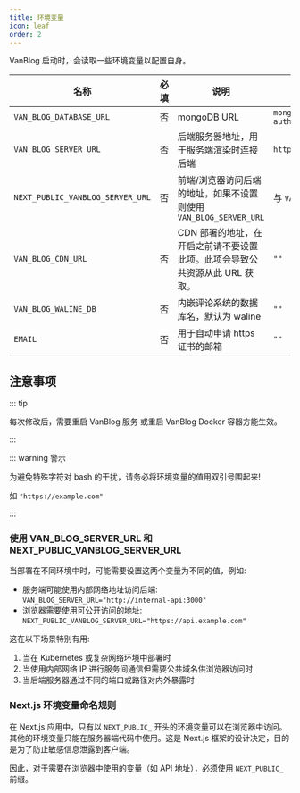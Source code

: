 ```yaml
---
title: 环境变量
icon: leaf
order: 2
---
```


VanBlog 启动时，会读取一些环境变量以配置自身。

| 名称 | 必填 | 说明 | 默认值 |
| --- | --- | --- | --- |
| `VAN_BLOG_DATABASE_URL` | 否 | mongoDB URL | `mongodb://mongo:27017/vanBlog?authSource=admin` |
| `VAN_BLOG_SERVER_URL` | 否 | 后端服务器地址，用于服务端渲染时连接后端 | `http://127.0.0.1:3000` |
| `NEXT_PUBLIC_VANBLOG_SERVER_URL` | 否 | 前端/浏览器访问后端的地址，如果不设置则使用 `VAN_BLOG_SERVER_URL` | 与 `VAN_BLOG_SERVER_URL` 相同 |
| `VAN_BLOG_CDN_URL` | 否 | CDN 部署的地址，在开启之前请不要设置此项。此项会导致公共资源从此 URL 获取。 | `""` |
| `VAN_BLOG_WALINE_DB` | 否 | 内嵌评论系统的数据库名，默认为 waline | `""` |
| `EMAIL` | 否 | 用于自动申请 https 证书的邮箱 | `""` |

## 注意事项

::: tip

每次修改后，需要重启 VanBlog 服务 或重启 VanBlog Docker 容器方能生效。

:::

::: warning 警示

为避免特殊字符对 bash 的干扰，请务必将环境变量的值用双引号围起来!

如 `"https://example.com"`

:::

### 使用 VAN_BLOG_SERVER_URL 和 NEXT_PUBLIC_VANBLOG_SERVER_URL

当部署在不同环境中时，可能需要设置这两个变量为不同的值，例如:

- 服务端可能使用内部网络地址访问后端: `VAN_BLOG_SERVER_URL="http://internal-api:3000"`
- 浏览器需要使用可公开访问的地址: `NEXT_PUBLIC_VANBLOG_SERVER_URL="https://api.example.com"`

这在以下场景特别有用:

1. 当在 Kubernetes 或复杂网络环境中部署时
2. 当使用内部网络 IP 进行服务间通信但需要公共域名供浏览器访问时
3. 当后端服务器通过不同的端口或路径对内外暴露时

### Next.js 环境变量命名规则

在 Next.js 应用中，只有以 `NEXT_PUBLIC_` 开头的环境变量可以在浏览器中访问。其他的环境变量只能在服务器端代码中使用。这是 Next.js 框架的设计决定，目的是为了防止敏感信息泄露到客户端。

因此，对于需要在浏览器中使用的变量（如 API 地址），必须使用 `NEXT_PUBLIC_` 前缀。
